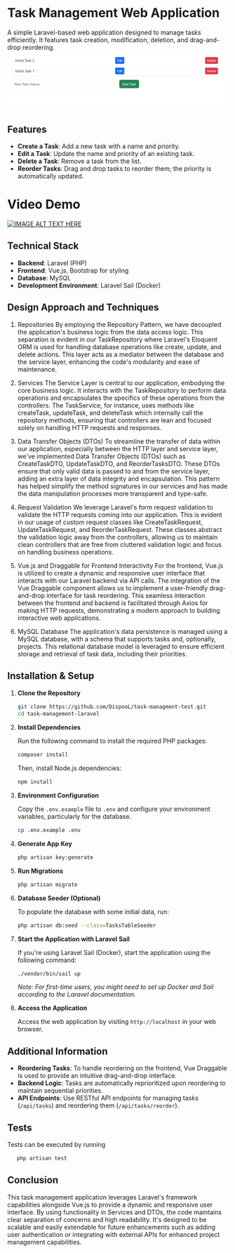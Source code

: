 # Task Management Web Application

A simple Laravel-based web application designed to manage tasks efficiently. It features task creation, modification, deletion, and drag-and-drop reordering.
![img.png](img.png)

## Features

- **Create a Task**: Add a new task with a name and priority.
- **Edit a Task**: Update the name and priority of an existing task.
- **Delete a Task**: Remove a task from the list.
- **Reorder Tasks**: Drag and drop tasks to reorder them; the priority is automatically updated.

# Video Demo
[![IMAGE ALT TEXT HERE](https://img.youtube.com/vi/3QwfidvWyTo/0.jpg)](https://www.youtube.com/watch?v=3QwfidvWyTo)

## Technical Stack

- **Backend**: Laravel (PHP)
- **Frontend**: Vue.js, Bootstrap for styling
- **Database**: MySQL
- **Development Environment**: Laravel Sail (Docker)

## Design Approach and Techniques
1. Repositories
   By employing the Repository Pattern, we have decoupled the application's business logic from the data access logic. This separation is evident in our TaskRepository where Laravel's Eloquent ORM is used for handling database operations like create, update, and delete actions. This layer acts as a mediator between the database and the service layer, enhancing the code's modularity and ease of maintenance.

2. Services
   The Service Layer is central to our application, embodying the core business logic. It interacts with the TaskRepository to perform data operations and encapsulates the specifics of these operations from the controllers. The TaskService, for instance, uses methods like createTask, updateTask, and deleteTask which internally call the repository methods, ensuring that controllers are lean and focused solely on handling HTTP requests and responses.

3. Data Transfer Objects (DTOs)
   To streamline the transfer of data within our application, especially between the HTTP layer and service layer, we've implemented Data Transfer Objects (DTOs) such as CreateTaskDTO, UpdateTaskDTO, and ReorderTasksDTO. These DTOs ensure that only valid data is passed to and from the service layer, adding an extra layer of data integrity and encapsulation. This pattern has helped simplify the method signatures in our services and has made the data manipulation processes more transparent and type-safe.

4. Request Validation
   We leverage Laravel's form request validation to validate the HTTP requests coming into our application. This is evident in our usage of custom request classes like CreateTaskRequest, UpdateTaskRequest, and ReorderTaskRequest. These classes abstract the validation logic away from the controllers, allowing us to maintain clean controllers that are free from cluttered validation logic and focus on handling business operations.

5. Vue.js and Draggable for Frontend Interactivity
   For the frontend, Vue.js is utilized to create a dynamic and responsive user interface that interacts with our Laravel backend via API calls. The integration of the Vue Draggable component allows us to implement a user-friendly drag-and-drop interface for task reordering. This seamless interaction between the frontend and backend is facilitated through Axios for making HTTP requests, demonstrating a modern approach to building interactive web applications.

6. MySQL Database
   The application's data persistence is managed using a MySQL database, with a schema that supports tasks and, optionally, projects. This relational database model is leveraged to ensure efficient storage and retrieval of task data, including their priorities.

## Installation & Setup

1. **Clone the Repository**

   ```bash
   git clone https://github.com/DispooL/task-managment-test.git
   cd task-management-laravel
   ```

2. **Install Dependencies**

   Run the following command to install the required PHP packages:

   ```bash
   composer install
   ```

   Then, install Node.js dependencies:

   ```bash
   npm install
   ```

3. **Environment Configuration**

   Copy the `.env.example` file to `.env` and configure your environment variables, particularly for the database.

   ```bash
   cp .env.example .env
   ```

4. **Generate App Key**

   ```bash
   php artisan key:generate
   ```

5. **Run Migrations**

   ```bash
   php artisan migrate
   ```

6. **Database Seeder (Optional)**

   To populate the database with some initial data, run:

   ```bash
   php artisan db:seed --class=TasksTableSeeder
   ```

7. **Start the Application with Laravel Sail**

   If you're using Laravel Sail (Docker), start the application using the following command:

   ```bash
   ./vendor/bin/sail up
   ```

   *Note: For first-time users, you might need to set up Docker and Sail according to the Laravel documentation.*

8. **Access the Application**

   Access the web application by visiting `http://localhost` in your web browser.

## Additional Information

- **Reordering Tasks**: To handle reordering on the frontend, Vue Draggable is used to provide an intuitive drag-and-drop interface.
- **Backend Logic**: Tasks are automatically reprioritized upon reordering to maintain sequential priorities.
- **API Endpoints**: Use RESTful API endpoints for managing tasks (`/api/tasks`) and reordering them (`/api/tasks/reorder`).

## Tests

Tests can be executed by running

 ```bash
    php artisan test
   ```

## Conclusion

This task management application leverages Laravel's framework capabilities alongside Vue.js to provide a dynamic and responsive user interface. By using functionality in Services and DTOs, the code maintains clear separation of concerns and high readability. It's designed to be scalable and easily extendable for future enhancements such as adding user authentication or integrating with external APIs for enhanced project management capabilities.

